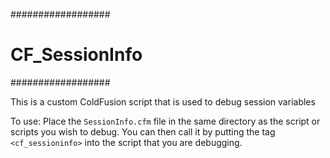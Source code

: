 ##################
# CF_SessionInfo #
##################

This is a custom ColdFusion script that is used to debug session variables

To use: Place the <code>SessionInfo.cfm</code> file in the same directory as the script or scripts you wish to debug. You can then call it by putting the tag <code>&lt;cf_sessioninfo&gt;</code> into the script that you are debugging.
